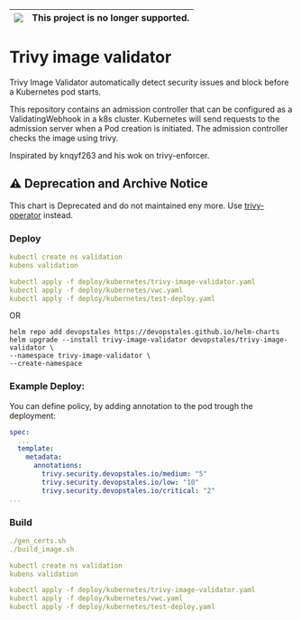 |![](https://upload.wikimedia.org/wikipedia/commons/thumb/1/17/Warning.svg/156px-Warning.svg.png) | This project is no longer supported.
|---|---|

# Trivy image validator

Trivy Image Validator automatically detect security issues and block before a Kubernetes pod starts.

This repository contains an admission controller that can be configured as a ValidatingWebhook in a k8s cluster. Kubernetes will send requests to the admission server when a Pod creation is initiated. The admission controller checks the image using trivy.

Inspirated by knqyf263 and his wok on trivy-enforcer.


## :warning: Deprecation and Archive Notice

This chart is Deprecated and do not maintained eny more. Use [trivy-operator](https://github.com/devopstales/trivy-operator) instead.

### Deploy
```yaml
kubectl create ns validation
kubens validation

kubectl apply -f deploy/kubernetes/trivy-image-validator.yaml
kubectl apply -f deploy/kubernetes/vwc.yaml
kubectl apply -f deploy/kubernetes/test-deploy.yaml
```
OR
```
helm repo add devopstales https://devopstales.github.io/helm-charts
helm upgrade --install trivy-image-validator devopstales/trivy-image-validator \
--namespace trivy-image-validator \
--create-namespace
```


### Example Deploy:
You can define policy, by adding annotation to the pod trough the deployment:

```yaml
spec:
  ...
  template:
    metadata:
      annotations:
        trivy.security.devopstales.io/medium: "5"
        trivy.security.devopstales.io/low: "10"
        trivy.security.devopstales.io/critical: "2"
...
```

### Build
```yaml
./gen_certs.sh
./build_image.sh

kubectl create ns validation
kubens validation

kubectl apply -f deploy/kubernetes/trivy-image-validator.yaml
kubectl apply -f deploy/kubernetes/vwc.yaml
kubectl apply -f deploy/kubernetes/test-deploy.yaml
```
